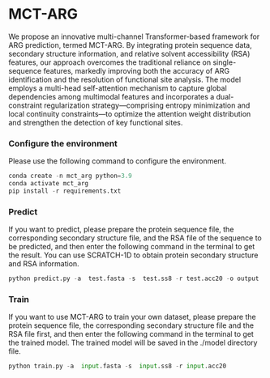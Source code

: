 # MCT-ARG
We propose an innovative multi-channel Transformer-based framework for ARG prediction, termed MCT-ARG. By integrating protein sequence data, secondary structure information, and relative solvent accessibility (RSA) features, our approach overcomes the traditional reliance on single-sequence features, markedly improving both the accuracy of ARG identification and the resolution of functional site analysis. The model employs a multi-head self-attention mechanism to capture global dependencies among multimodal features and incorporates a dual-constraint regularization strategy—comprising entropy minimization and local continuity constraints—to optimize the attention weight distribution and strengthen the detection of key functional sites.

### Configure the environment
Please use the following command to configure the environment.
```python
conda create -n mct_arg python=3.9
conda activate mct_arg
pip install -r requirements.txt
```
### Predict
If you want to predict, please prepare the protein sequence file, the corresponding secondary structure file, and the RSA file of the sequence to be predicted, and then enter the following command in the terminal to get the result. You can use SCRATCH-1D to obtain protein secondary structure and RSA information.
```python
python predict.py -a  test.fasta -s  test.ss8 -r test.acc20 -o output
```
### Train
If you want to use MCT-ARG to train your own dataset, please prepare the protein sequence file, the corresponding secondary structure file and the RSA file first, and then enter the following command in the terminal to get the trained model. The trained model will be saved in the ./model directory file.

```Python
python train.py -a  input.fasta -s  input.ss8 -r input.acc20
```

